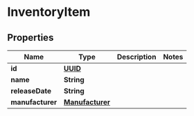 
# InventoryItem

## Properties
Name | Type | Description | Notes
------------ | ------------- | ------------- | -------------
**id** | [**UUID**](UUID.md) |  | 
**name** | **String** |  | 
**releaseDate** | **String** |  | 
**manufacturer** | [**Manufacturer**](Manufacturer.md) |  | 




